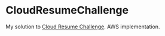 # CloudResumeChallenge
My solution to [Cloud Resume Challenge](https://cloudresumechallenge.dev/). AWS implementation.
